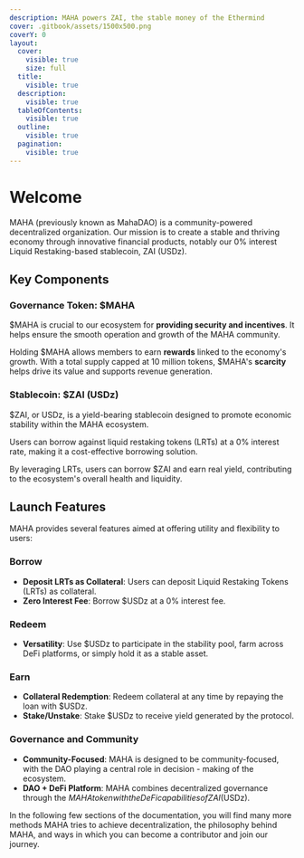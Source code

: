 ```yaml
---
description: MAHA powers ZAI, the stable money of the Ethermind
cover: .gitbook/assets/1500x500.png
coverY: 0
layout:
  cover:
    visible: true
    size: full
  title:
    visible: true
  description:
    visible: true
  tableOfContents:
    visible: true
  outline:
    visible: true
  pagination:
    visible: true
---
```


# Welcome

MAHA (previously known as MahaDAO) is a community-powered decentralized organization. Our mission is to create a stable and thriving economy through innovative financial products, notably our 0% interest Liquid Restaking-based stablecoin, ZAI (USDz).

## Key Components

### **Governance Token: $MAHA**

$MAHA is crucial to our ecosystem for **providing security and incentives**. It helps ensure the smooth operation and growth of the MAHA community.

Holding $MAHA allows members to earn **rewards** linked to the economy's growth. With a total supply capped at 10 million tokens, $MAHA's **scarcity** helps drive its value and supports revenue generation.

### **Stablecoin: $ZAI (USDz)**

$ZAI, or USDz, is a yield-bearing stablecoin designed to promote economic stability within the MAHA ecosystem.

Users can borrow against liquid restaking tokens (LRTs) at a 0% interest rate, making it a cost-effective borrowing solution.

By leveraging LRTs, users can borrow $ZAI and earn real yield, contributing to the ecosystem's overall health and liquidity.

## Launch Features

MAHA provides several features aimed at offering utility and flexibility to users:

### **Borrow**

* **Deposit LRTs as Collateral**: Users can deposit Liquid Restaking Tokens (LRTs) as collateral.
* **Zero Interest Fee**: Borrow $USDz at a 0% interest fee.

### **Redeem**

* **Versatility**: Use $USDz to participate in the stability pool, farm across DeFi platforms, or simply hold it as a stable asset.

### **Earn**

* **Collateral Redemption**: Redeem collateral at any time by repaying the loan with $USDz.
* **Stake/Unstake**: Stake $USDz to receive yield generated by the protocol.

### Governance and Community

* **Community-Focused**: MAHA is designed to be community-focused, with the DAO playing a central role in decision - making of the ecosystem.
* **DAO + DeFi Platform**: MAHA combines decentralized governance through the $MAHA token with the DeFi capabilities of ZAI ($USDz).

In the following few sections of the documentation, you will find many more methods MAHA tries to achieve decentralization, the philosophy behind MAHA, and ways in which you can become a contributor and join our journey.&#x20;
